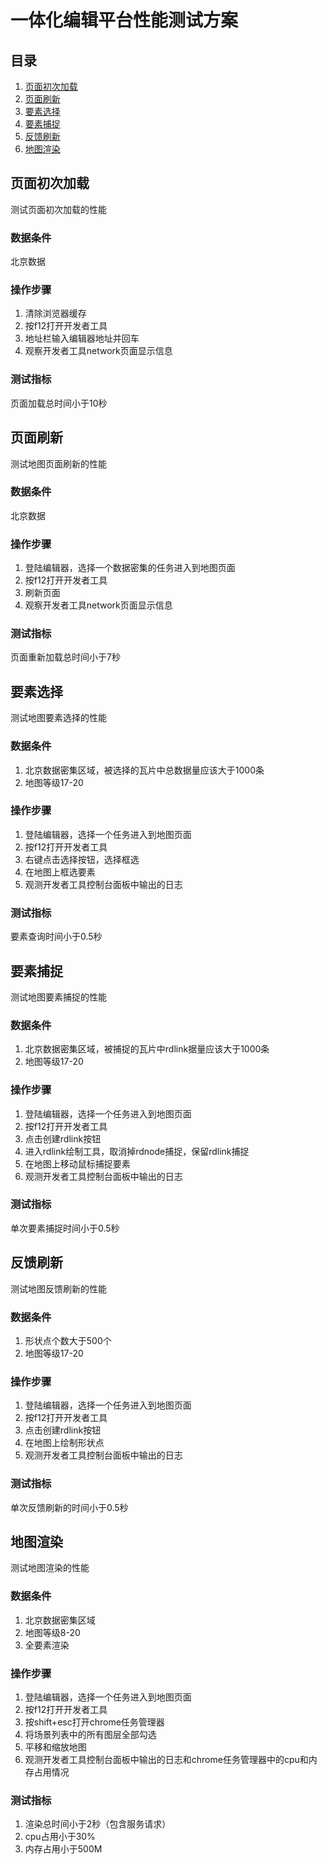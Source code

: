 # 一体化编辑平台性能测试方案

## 目录

1. [页面初次加载](#页面初次加载)
1. [页面刷新](#页面刷新)
1. [要素选择](#要素选择)
1. [要素捕捉](#要素捕捉)
1. [反馈刷新](#反馈刷新)
1. [地图渲染](#地图渲染)

## 页面初次加载

测试页面初次加载的性能

### 数据条件

北京数据

### 操作步骤

1. 清除浏览器缓存
1. 按f12打开开发者工具
1. 地址栏输入编辑器地址并回车
1. 观察开发者工具network页面显示信息

### 测试指标

页面加载总时间小于10秒

## 页面刷新

测试地图页面刷新的性能

### 数据条件

北京数据

### 操作步骤

1. 登陆编辑器，选择一个数据密集的任务进入到地图页面
1. 按f12打开开发者工具
1. 刷新页面
1. 观察开发者工具network页面显示信息

### 测试指标

页面重新加载总时间小于7秒

## 要素选择

测试地图要素选择的性能

### 数据条件

1. 北京数据密集区域，被选择的瓦片中总数据量应该大于1000条
1. 地图等级17-20

### 操作步骤

1. 登陆编辑器，选择一个任务进入到地图页面
1. 按f12打开开发者工具
1. 右键点击选择按钮，选择框选
1. 在地图上框选要素
1. 观测开发者工具控制台面板中输出的日志

### 测试指标

要素查询时间小于0.5秒

## 要素捕捉

测试地图要素捕捉的性能

### 数据条件

1. 北京数据密集区域，被捕捉的瓦片中rdlink据量应该大于1000条
1. 地图等级17-20

### 操作步骤

1. 登陆编辑器，选择一个任务进入到地图页面
1. 按f12打开开发者工具
1. 点击创建rdlink按钮
1. 进入rdlink绘制工具，取消掉rdnode捕捉，保留rdlink捕捉
1. 在地图上移动鼠标捕捉要素
1. 观测开发者工具控制台面板中输出的日志

### 测试指标

单次要素捕捉时间小于0.5秒

## 反馈刷新

测试地图反馈刷新的性能

### 数据条件

1. 形状点个数大于500个
1. 地图等级17-20

### 操作步骤

1. 登陆编辑器，选择一个任务进入到地图页面
1. 按f12打开开发者工具
1. 点击创建rdlink按钮
1. 在地图上绘制形状点
1. 观测开发者工具控制台面板中输出的日志

### 测试指标

单次反馈刷新的时间小于0.5秒

## 地图渲染

测试地图渲染的性能

### 数据条件

1. 北京数据密集区域
1. 地图等级8-20
1. 全要素渲染

### 操作步骤

1. 登陆编辑器，选择一个任务进入到地图页面
1. 按f12打开开发者工具
1. 按shift+esc打开chrome任务管理器
1. 将场景列表中的所有图层全部勾选
1. 平移和缩放地图
1. 观测开发者工具控制台面板中输出的日志和chrome任务管理器中的cpu和内存占用情况

### 测试指标

1. 渲染总时间小于2秒（包含服务请求）
1. cpu占用小于30%
1. 内存占用小于500M
